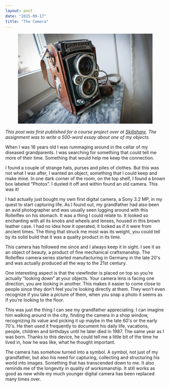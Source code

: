 ```yaml
---
layout: post
date: "2015-09-17"
title: "The Camera"
---
```

<figure>

  ![Camera](rolleiflex.jpg)
</figure>

_This post was first published for a course project over at [Skillshare][skillshare]. The assignment was to write a 500-word essay about one of my objects._

When I was 16 years old I was rummaging around in the cellar of my diseased grandparents. I was searching for something that could tell me more of their time. Something that would help me keep the connection.

I found a couple of strange hats, purses and piles of clothes. But this was not what I was after, I wanted an object, something that I could keep and make mine. In one dark corner of the room, on the top shelf, I found a brown box labeled “Photos”. I dusted it off and within found an old camera. This was it!

I had actually just bought my own first digital camera, a Sony 3.2 MP, in my quest to start capturing life. As I found out, my grandfather had also been an avid photographer and was usually seen lugging around with this Rolleiflex on his stomach. It was a thing I could relate to. It looked so enchanting with all its knobs and wheels and lenses, housed in this brown leather case. I had no idea how it operated, it looked as if it were from ancient times. The thing that struck me most was its weight, you could tell by its solid build that it was a quality product in its time.

This camera has followed me since and I always keep it in sight. I see it as an object of beauty, a product of fine mechanical craftsmanship. The Rolleiflex camera series started manufacturing in Germany in the late 20's and was actually produced all the way to the 21st century.

One interesting aspect is that the viewfinder is placed on top so you’re actually “looking down” at your objects. Your camera lens is facing one direction, you are looking in another. This makes it easier to come close to people since they don’t feel you’re looking directly at them. They won’t even recognize if you take a picture of them, when you snap a photo it seems as if you’re looking to the floor.

This was just the thing I can see my grandfather appreciating. I can imagine him walking around in the city, finding the camera in a shop window, recognizing its value and picking it up maybe in the late 60's or the early 70's. He then used it frequently to document his daily life, vacations, people, children and birthdays until he later died in 1987. The same year as I was born. Thanks to this device, he could tell me a little bit of the time he lived in, how he was like, what he thought important.

The camera has somehow turned into a symbol. A symbol, not just of my grandfather, but also his need for capturing, collecting and structuring his world into images. Something that has transcended down to me. It also reminds me of the longevity in quality of worksmanship. It still works as good as new while my much younger digital camera has been replaced many times over.

[skillshare]: http://skillshare.com
